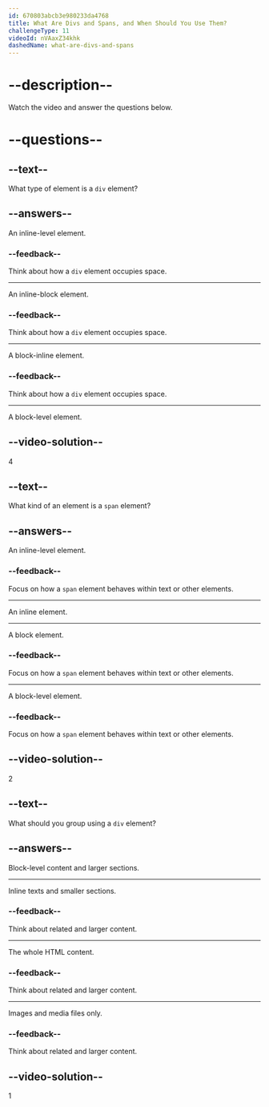```yaml
---
id: 670803abcb3e980233da4768
title: What Are Divs and Spans, and When Should You Use Them?
challengeType: 11
videoId: nVAaxZ34khk
dashedName: what-are-divs-and-spans
---
```


# --description--

Watch the video and answer the questions below.

# --questions--

## --text--

What type of element is a `div` element?

## --answers--

An inline-level element.

### --feedback--

Think about how a `div` element occupies space.

---

An inline-block element.

### --feedback--

Think about how a `div` element occupies space.

---

A block-inline element.

### --feedback--

Think about how a `div` element occupies space.

---

A block-level element.

## --video-solution--

4

## --text--

What kind of an element is a `span` element?

## --answers--

An inline-level element.

### --feedback--

Focus on how a `span` element behaves within text or other elements.

---

An inline element.

---

A block element.

### --feedback--

Focus on how a `span` element behaves within text or other elements.

---

A block-level element.

### --feedback--

Focus on how a `span` element behaves within text or other elements.

## --video-solution--

2

## --text--

What should you group using a `div` element?

## --answers--

Block-level content and larger sections.

---

Inline texts and smaller sections.

### --feedback--

Think about related and larger content.

---

The whole HTML content.

### --feedback--

Think about related and larger content.

---

Images and media files only.

### --feedback--

Think about related and larger content.

## --video-solution--

1
